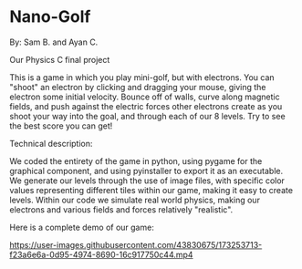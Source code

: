 # Nano-Golf
By: Sam B. and Ayan C.

Our Physics C final project

This is a game in which you play mini-golf, but with electrons. You can "shoot" an electron by clicking and dragging your mouse, giving the electron some initial velocity. Bounce off of walls, curve along magnetic fields, and push against the electric forces other electrons create as you shoot your way into the goal, and through each of our 8 levels. Try to see the best score you can get!

Technical description:

We coded the entirety of the game in python, using pygame for the graphical component, and using pyinstaller to export it as an executable. 
We generate our levels through the use of image files, with specific color values representing different tiles within our game, making it easy to create levels. 
Within our code we simulate real world physics, making our electrons and various fields and forces relatively "realistic". 

Here is a complete demo of our game:

https://user-images.githubusercontent.com/43830675/173253713-f23a6e6a-0d95-4974-8690-16c917750c44.mp4

